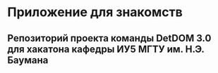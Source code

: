 # Приложение для знакомств
## Репозиторий проекта команды DetDOM 3.0 для хакатона кафедры ИУ5 МГТУ им. Н.Э. Баумана
